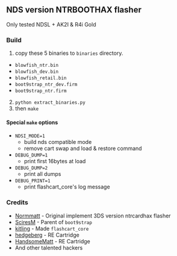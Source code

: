 ## NDS version NTRBOOTHAX flasher
Only tested NDSL + AK2I & R4i Gold

### Build
1. copy these 5 binaries to `binaries` directory.
  - `blowfish_ntr.bin`
  - `blowfish_dev.bin`
  - `blowfish_retail.bin`
  - `boot9strap_ntr_dev.firm`
  - `boot9strap_ntr.firm`
2. `python extract_binaries.py`
3. then `make`

#### Special `make` options
* `NDSI_MODE=1`
  - build nds compatible mode
  - remove cart swap and load & restore command
* `DEBUG_DUMP=1`
  - print first 16bytes at load
* `DEBUG_DUMP=2`
  - print all dumps
* `DEBUG_PRINT=1`
  - print flashcart_core's log message

### Credits
* [Normmatt][normmatt] - Original implement 3DS version ntrcardhax flasher
* [SciresM][sciresm] - Parent of `boot9strap`
* [kitling][kitling] - Made `flashcart_core`
* [hedgeberg][hedgeberg] - RE Cartridge
* [HandsomeMatt][HandsomeMatt] - RE Cartridge
* And other talented hackers

[normmatt]: https://github.com/Normmatt
[sciresm]: https://twitter.com/SciresM
[kitling]: https://github.com/kitling
[hedgeberg]: https://github.com/hedgeberg
[HandsomeMatt]: https://github.com/HandsomeMatt
